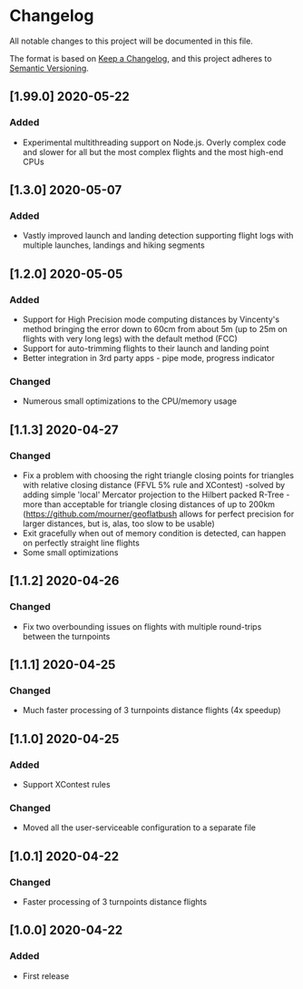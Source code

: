 # Changelog

All notable changes to this project will be documented in this file.

The format is based on [Keep a Changelog](https://keepachangelog.com/en/1.0.0/),
and this project adheres to [Semantic Versioning](https://semver.org/spec/v2.0.0.html).

## [1.99.0] 2020-05-22

### Added
 - Experimental multithreading support on Node.js. Overly complex code and slower for all but the most complex flights and the most high-end CPUs


## [1.3.0] 2020-05-07

### Added
 - Vastly improved launch and landing detection supporting flight logs with multiple launches, landings and hiking segments


## [1.2.0] 2020-05-05

### Added
 - Support for High Precision mode computing distances by Vincenty's method bringing the error down to 60cm from about 5m (up to 25m on flights with very long legs) with the default method (FCC)
 - Support for auto-trimming flights to their launch and landing point
 - Better integration in 3rd party apps - pipe mode, progress indicator

### Changed
 - Numerous small optimizations to the CPU/memory usage


## [1.1.3] 2020-04-27

### Changed
 - Fix a problem with choosing the right triangle closing points for triangles with relative closing distance (FFVL 5% rule and XContest) -solved by adding simple 'local' Mercator projection to the Hilbert packed R-Tree - more than acceptable for triangle closing distances of up to 200km (https://github.com/mourner/geoflatbush allows for perfect precision for larger distances, but is, alas, too slow to be usable)
 - Exit gracefully when out of memory condition is detected, can happen on perfectly straight line flights
 - Some small optimizations


## [1.1.2] 2020-04-26

### Changed
 - Fix two overbounding issues on flights with multiple round-trips between the turnpoints


## [1.1.1] 2020-04-25

### Changed
 - Much faster processing of 3 turnpoints distance flights (4x speedup)


## [1.1.0] 2020-04-25

### Added
 - Support XContest rules
 
### Changed
 - Moved all the user-serviceable configuration to a separate file


## [1.0.1] 2020-04-22

### Changed
 - Faster processing of 3 turnpoints distance flights


## [1.0.0] 2020-04-22

### Added
- First release